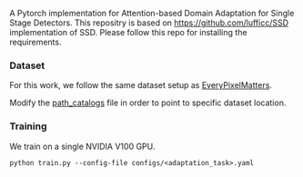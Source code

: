 
A Pytorch implementation for Attention-based Domain Adaptation for Single Stage Detectors. This 
repositry is based on https://github.com/lufficc/SSD implementation of SSD. Please follow this repo
for installing the requirements.

### Dataset
For this work, we follow the same dataset setup as [EveryPixelMatters](https://github.com/chengchunhsu/EveryPixelMatters#dataset). 

Modify the [path_catalogs](https://github.com/vidit09/adass/blob/master/ssd/config/path_catlog.py) file in order to point to specific dataset location.

### Training
We train on a single NVIDIA V100 GPU.

`python train.py --config-file configs/<adaptation_task>.yaml` 


